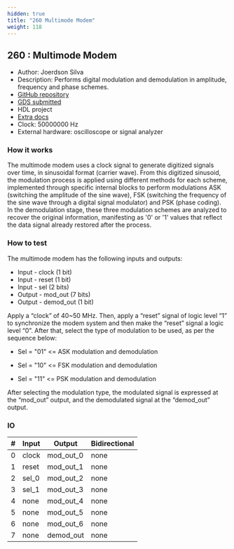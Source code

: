 ```yaml
---
hidden: true
title: "260 Multimode Modem"
weight: 118
---
```


## 260 : Multimode Modem

* Author: Joerdson Silva
* Description: Performs digital modulation and demodulation in amplitude, frequency and phase schemes.
* [GitHub repository](https://github.com/joerdsonsilva/tt05-multimode-modem)
* [GDS submitted](https://github.com/joerdsonsilva/tt05-multimode-modem/actions/runs/6678317413)
* HDL project
* [Extra docs](README.md)
* Clock: 50000000 Hz
* External hardware: oscilloscope or signal analyzer



### How it works

The multimode modem uses a clock signal to generate digitized signals over time, in sinusoidal format (carrier wave).
From this digitized sinusoid, the modulation process is applied using different methods for each scheme, implemented
through specific internal blocks to perform modulations ASK (switching the amplitude of the sine wave), FSK (switching
the frequency of the sine wave through a digital signal modulator) and PSK (phase coding). In the demodulation stage,
these three modulation schemes are analyzed to recover the original information, manifesting as '0' or '1' values that
reflect the data signal already restored after the process.


### How to test

The multimode modem has the following inputs and outputs:

- Input  - clock (1 bit)
- Input  - reset (1 bit)
- Input  - sel (2 bits)
- Output - mod_out (7 bits)
- Output - demod_out (1 bit)

Apply a “clock” of 40~50 MHz. Then, apply a “reset” signal of logic level “1” to synchronize the modem system and then make the
“reset” signal a logic level “0”. After that, select the type of modulation to be used, as per the sequence below:

- Sel = "01" <= ASK modulation and demodulation

- Sel = "10" <= FSK modulation and demodulation

- Sel = "11" <= PSK modulation and demodulation

After selecting the modulation type, the modulated signal is expressed at the “mod_out” output, and the demodulated signal at the
“demod_out” output.


### IO

| # | Input        | Output       | Bidirectional      |
|---|--------------|--------------| -------------------|
| 0 | clock  | mod_out_0 | none |
| 1 | reset  | mod_out_1 | none |
| 2 | sel_0  | mod_out_2 | none |
| 3 | sel_1  | mod_out_3 | none |
| 4 | none  | mod_out_4 | none |
| 5 | none  | mod_out_5 | none |
| 6 | none  | mod_out_6 | none |
| 7 | none  | demod_out | none |
